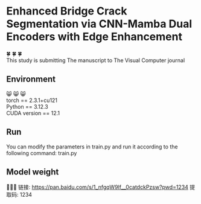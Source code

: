 # Enhanced Bridge Crack Segmentation via CNN-Mamba Dual Encoders with Edge Enhancement
:four_leaf_clover:	:four_leaf_clover:	:four_leaf_clover:	  
This study is submitting The manuscript to The Visual Computer journal   

## Environment
:smile_cat:	:smile_cat:	:smile_cat:	  
torch == 2.3.1+cu121  
Python == 3.12.3  
CUDA version == 12.1  

## Run
You can modify the parameters in train.py and run it according to the following command:
train.py

## Model weight
:rocket::rocket::rocket:
链接: https://pan.baidu.com/s/1_nfgqW9lf__0catdckPzsw?pwd=1234 提取码: 1234
